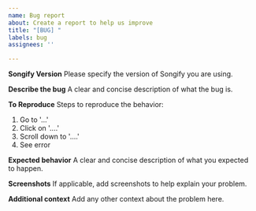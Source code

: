 ```yaml
---
name: Bug report
about: Create a report to help us improve
title: "[BUG] "
labels: bug
assignees: ''

---
```


**Songify Version**
Please specify the version of Songify you are using.

**Describe the bug**
A clear and concise description of what the bug is.

**To Reproduce**
Steps to reproduce the behavior:
1. Go to '...'
2. Click on '....'
3. Scroll down to '....'
4. See error

**Expected behavior**
A clear and concise description of what you expected to happen.

**Screenshots**
If applicable, add screenshots to help explain your problem.

**Additional context**
Add any other context about the problem here.
